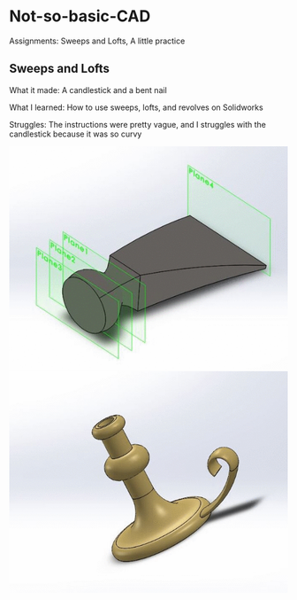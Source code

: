 # Not-so-basic-CAD
Assignments: Sweeps and Lofts, A little practice

## Sweeps and Lofts

What it made: A candlestick and a bent nail

What I learned: How to use sweeps, lofts, and revolves on Solidworks

Struggles: The instructions were pretty vague, and I struggles with the candlestick because it was so curvy

![The bent nail](https://github.com/vcraghe32/CAD_assignments/raw/master/ImagesCAD/ezgif.com-gif-maker.gif) ![candlestick](https://github.com/vcraghe32/CAD_assignments/raw/master/ImagesCAD/candlegif.gif)
